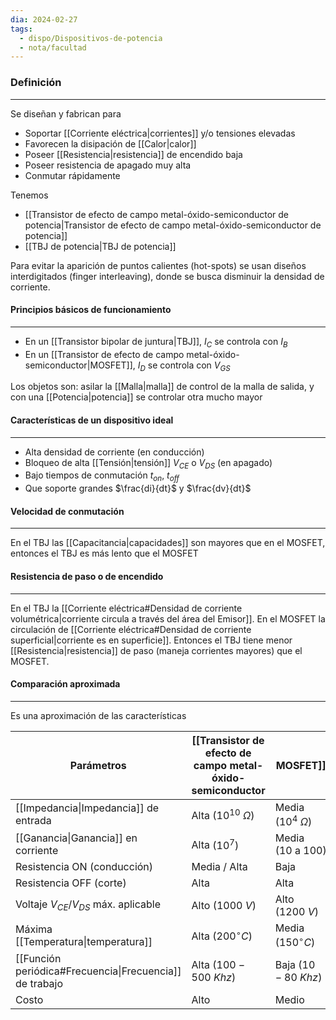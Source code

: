 ```yaml
---
dia: 2024-02-27
tags:
  - dispo/Dispositivos-de-potencia
  - nota/facultad
---
```

### Definición
---
Se diseñan y fabrican para
* Soportar [[Corriente eléctrica|corrientes]] y/o tensiones elevadas
* Favorecen la disipación de [[Calor|calor]]
* Poseer [[Resistencia|resistencia]] de encendido baja
* Poseer resistencia de apagado muy alta
* Conmutar rápidamente

Tenemos
* [[Transistor de efecto de campo metal-óxido-semiconductor de potencia|Transistor de efecto de campo metal-óxido-semiconductor de potencia]]
* [[TBJ de potencia|TBJ de potencia]]

Para evitar la aparición de puntos calientes (hot-spots) se usan diseños interdigitados (finger interleaving), donde se busca disminuir la densidad de corriente.

#### Principios básicos de funcionamiento
---
* En un [[Transistor bipolar de juntura|TBJ]], $I_C$ se controla con $I_B$
* En un [[Transistor de efecto de campo metal-óxido-semiconductor|MOSFET]], $I_D$ se controla con $V_{GS}$

Los objetos son: asilar la [[Malla|malla]] de control de la malla de salida, y con una [[Potencia|potencia]] se controlar otra mucho mayor

#### Características de un dispositivo ideal
---
* Alta densidad de corriente (en conducción)
* Bloqueo de alta [[Tensión|tensión]] $V_{CE}$ o $V_{DS}$ (en apagado)
* Bajo tiempos de conmutación $t_{on}$, $t_{off}$
* Que soporte grandes $\frac{di}{dt}$ y $\frac{dv}{dt}$

#### Velocidad de conmutación
---
En el TBJ las [[Capacitancia|capacidades]] son mayores que en el MOSFET, entonces el TBJ es más lento que el MOSFET

#### Resistencia de paso o de encendido
---
En el TBJ la [[Corriente eléctrica#Densidad de corriente volumétrica|corriente circula a través del área del Emisor]]. En el MOSFET la circulación de [[Corriente eléctrica#Densidad de corriente superficial|corriente es en superficie]]. Entonces el TBJ tiene menor [[Resistencia|resistencia]] de paso (maneja corrientes mayores) que el MOSFET.

#### Comparación aproximada
---
Es una aproximación de las características 

| Parámetros                                              | [[Transistor de efecto de campo metal-óxido-semiconductor|MOSFET]] | [[Transistor bipolar de juntura|TBJ]] |
| ------------------------------------------------------- | --------------------------------------------------------- | ----------------------------- | ------------------------------- | ----- |
| [[Impedancia\|Impedancia]] de entrada                   | Alta $(10^{10} ~ \Omega)$                                                    | Media $(10^{4} ~ \Omega)$                    |
| [[Ganancia\|Ganancia]] en corriente                     | Alta $(10^{7})$                                                              | Media $(10 ~ \text{a} ~ 100)$                |
| Resistencia ON (conducción)                             | Media / Alta                                                                 | Baja                                         |
| Resistencia OFF (corte)                                 | Alta                                                                         | Alta                                         |
| Voltaje $V_{CE}$/$V_{DS}$ máx. aplicable                | Alto $(1000 ~ V)$                                                            | Alto $(1200 ~ V)$                            |
| Máxima [[Temperatura\|temperatura]]                     | Alta $(200^\circ C)$                                                         | Media $(150^\circ C)$                        |
| [[Función periódica#Frecuencia\|Frecuencia]] de trabajo | Alta $(100-500 ~ Khz)$                                                       | Baja $(10-80 ~ Khz)$                         |
| Costo                                                   | Alto                                                                         | Medio                                        |

